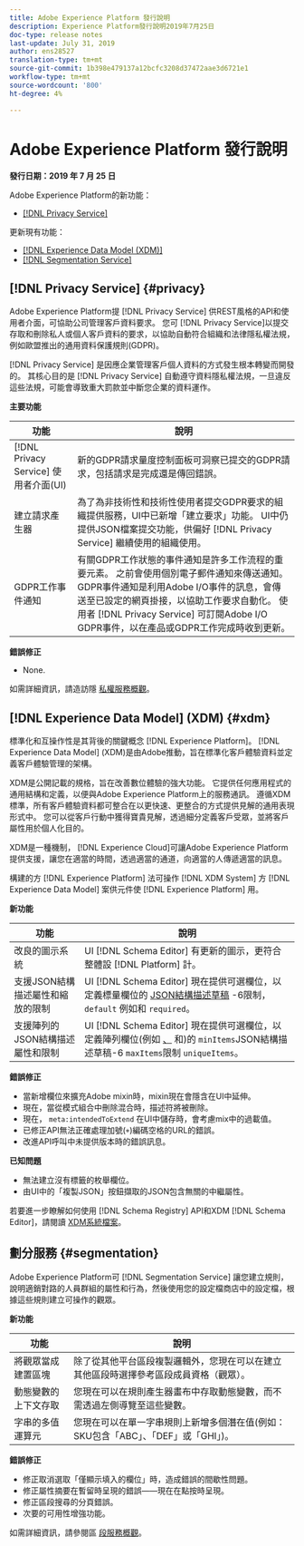 ```yaml
---
title: Adobe Experience Platform 發行說明
description: Experience Platform發行說明2019年7月25日
doc-type: release notes
last-update: July 31, 2019
author: ens28527
translation-type: tm+mt
source-git-commit: 1b398e479137a12bcfc3208d37472aae3d6721e1
workflow-type: tm+mt
source-wordcount: '800'
ht-degree: 4%

---
```



# Adobe Experience Platform 發行說明

**發行日期：2019 年 7 月 25 日**

Adobe Experience Platform的新功能：

* [[!DNL Privacy Service]](#privacy)

更新現有功能：

* [[!DNL Experience Data Model (XDM)]](#xdm)
* [[!DNL Segmentation Service]](#segmentation)

## [!DNL Privacy Service] {#privacy}

Adobe Experience Platform提 [!DNL Privacy Service] 供REST風格的API和使用者介面，可協助公司管理客戶資料要求。 您可 [!DNL Privacy Service]以提交存取和刪除私人或個人客戶資料的要求，以協助自動符合組織和法律隱私權法規，例如歐盟推出的通用資料保護規則(GDPR)。

[!DNL Privacy Service] 是因應企業管理客戶個人資料的方式發生根本轉變而開發的。 其核心目的是 [!DNL Privacy Service] 自動遵守資料隱私權法規，一旦違反這些法規，可能會導致重大罰款並中斷您企業的資料運作。

**主要功能**

| 功能 | 說明 |
|---|---|
| [!DNL Privacy Service] 使用者介面(UI) | 新的GDPR請求量度控制面板可洞察已提交的GDPR請求，包括請求是完成還是傳回錯誤。 |
| 建立請求產生器 | 為了為非技術性和技術性使用者提交GDPR要求的組織提供服務，UI中已新增「建立要求」功能。 UI中仍提供JSON檔案提交功能，供偏好 [!DNL Privacy Service] 繼續使用的組織使用。 |
| GDPR工作事件通知 | 有關GDPR工作狀態的事件通知是許多工作流程的重要元素。 之前會使用個別電子郵件通知來傳送通知。 GDPR事件通知是利用Adobe I/O事件的訊息，會傳送至已設定的網頁掛接，以協助工作要求自動化。 使用者 [!DNL Privacy Service] 可訂閱Adobe I/O GDPR事件，以在產品或GDPR工作完成時收到更新。 |

**錯誤修正**

* None.

如需詳細資訊，請造訪隱 [私權服務概觀](../../privacy-service/home.md)。

## [!DNL Experience Data Model] (XDM) {#xdm}

標準化和互操作性是其背後的關鍵概念 [!DNL Experience Platform]。 [!DNL Experience Data Model] (XDM)是由Adobe推動，旨在標準化客戶體驗資料並定義客戶體驗管理的架構。

XDM是公開記載的規格，旨在改善數位體驗的強大功能。 它提供任何應用程式的通用結構和定義，以便與Adobe Experience Platform上的服務通訊。 遵循XDM標準，所有客戶體驗資料都可整合在以更快速、更整合的方式提供見解的通用表現形式中。 您可以從客戶行動中獲得寶貴見解，透過細分定義客戶受眾，並將客戶屬性用於個人化目的。

XDM是一種機制， [!DNL Experience Cloud]可讓Adobe Experience Platform提供支援，讓您在適當的時間，透過適當的通道，向適當的人傳遞適當的訊息。

構建的方 [!DNL Experience Platform] 法可操作 [!DNL XDM System] 方 [!DNL Experience Data Model] 案供元件使 [!DNL Experience Platform] 用。

**新功能**

| 功能 | 說明 |
|---|---|
| 改良的圖示系統 | UI [!DNL Schema Editor] 有更新的圖示，更符合整體設 [!DNL Platform] 計。 |
| 支援JSON結構描述屬性和縮放的限制 | UI [!DNL Schema Editor] 現在提供可選欄位，以定義標量欄位的 [JSON結構描述草稿](https://tools.ietf.org/html/draft-wright-json-schema-01) -6限制， `default` 例如和 `required`。 |
| 支援陣列的JSON結構描述屬性和限制 | UI [!DNL Schema Editor] 現在提供可選欄位，以定義陣列欄位(例如 [、](https://tools.ietf.org/html/draft-wright-json-schema-01) 和)的 `minItems`JSON結構描述草稿-6 `maxItems`限制 `uniqueItems`。 |

**錯誤修正**

* 當新增欄位來擴充Adobe mixin時，mixin現在會隱含在UI中延伸。
* 現在，當從模式組合中刪除混合時，描述符將被刪除。
* 現在， `meta:intendedToExtend` 在UI中儲存時，會考慮mix中的過載值。
* 已修正API無法正確處理加號(`+`)編碼空格的URL的錯誤。
* 改進API呼叫中未提供版本時的錯誤訊息。

**已知問題**

* 無法建立沒有標籤的枚舉欄位。
* 由UI中的「複製JSON」按鈕擷取的JSON包含無關的中繼屬性。

若要進一步瞭解如何使用 [!DNL Schema Registry] API和XDM [!DNL Schema Editor]，請閱讀 [XDM系統檔案](../../xdm/home.md)。

## 劃分服務 {#segmentation}

Adobe Experience Platform可 [!DNL Segmentation Service] 讓您建立規則，說明適銷對路的人員群組的屬性和行為，然後使用您的設定檔商店中的設定檔，根據這些規則建立可操作的觀眾。

**新功能**

| 功能 | 說明 |
| -----------| ---------- |
| 將觀眾當成建置區塊 | 除了從其他平台區段複製邏輯外，您現在可以在建立其他區段時選擇參考區段成員資格（觀眾）。 |
| 動態變數的上下文存取 | 您現在可以在規則產生器畫布中存取動態變數，而不需透過左側導覽至這些變數。 |
| 字串的多值運算元 | 您現在可以在單一字串規則上新增多個潛在值(例如：SKU包含「ABC」、「DEF」或「GHI」)。 |

**錯誤修正**

* 修正取消選取「僅顯示填入的欄位」時，造成錯誤的間歇性問題。
* 修正屬性摘要在暫留時呈現的錯誤——現在在點按時呈現。
* 修正區段搜尋的分頁錯誤。
* 次要的可用性增強功能。

如需詳細資訊，請參閱區 [段服務概觀](../../segmentation/home.md)。